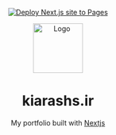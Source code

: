 <div align="center">
  
[![Deploy Next.js site to Pages](https://github.com/KiarashS/portfolio/actions/workflows/nextjs.yml/badge.svg)](https://github.com/KiarashS/portfolio/actions/workflows/nextjs.yml)
  
</div>
<div align="center">
  <img alt="Logo" src="https://user-images.githubusercontent.com/29705703/128719328-ed17026c-09f8-4f7c-a435-02881dc49b96.png" width="100px" />
</div>
<h1 align="center">
  kiarashs.ir
</h1>
<p align="center">
  My portfolio built with <a href="https://nextjs.org/" target="_blank">Nextjs</a>
</p>
<!--p align="center">
  <a href="https://app.netlify.com/sites/karanpratapsingh/deploys" target="_blank">
    <img src="http://therealsujitk-vercel-badge.vercel.app/?app=portfolio&style=for-the-badge" alt="Vercel Status" />
  </a>
</p-->

<!--
## Make it your own!

This portfolio was built on top of [Tailwind Next JS Starter Blog](https://github.com/timlrx/tailwind-nextjs-starter-blog) template which comes with built-in blogs functionality and much more!
-->

<!---
## Demonstration

<video src="https://user-images.githubusercontent.com/29705703/163712138-4ad03388-0bba-4797-b493-383726e4daaa.mp4" autoplay />
-->
